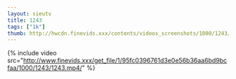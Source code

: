 ```yaml
--- 
layout: sieutv
title: 1243
tags: ["1k"]
thumb: http://hwcdn.finevids.xxx/contents/videos_screenshots/1000/1243/preview.mp4.jpg
---
```

{% include video src="http://www.finevids.xxx/get_file/1/95fc0396761d3e0e56b36aa6bd9bcfaa/1000/1243/1243.mp4/" %} 
